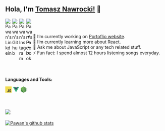 ## Hola, I'm [Tomasz Nawrocki!](https://pawan.live) 👋


<a href="https://www.linkedin.com/in/tomasz-nawrocki-bab14218b/?msgControlName=reply_to_sender&msgConversationId=6722768715860983808&msgOverlay=true">
  <img align="left" alt="Pawan's Linkdein" width="22px" src="https://cdn.jsdelivr.net/npm/simple-icons@v3/icons/linkedin.svg" />
</a>
<a href="https://github.com/NavroO">
  <img align="left" alt="Pawan's Github" width="22px" src="https://cdn.jsdelivr.net/npm/simple-icons@v3/icons/github.svg" />
</a>
<a href="https://www.instagram.com/navroo00/?hl=pl">
  <img align="left" alt="Pawan's Instagram" width="22px" src="https://cdn.jsdelivr.net/npm/simple-icons@v3/icons/instagram.svg" />
</a>
<a href="https://www.facebook.com/tomek.nawrocki.568/">
  <img align="left" alt="Pawan's Facebook" width="22px" src="https://cdn.jsdelivr.net/npm/simple-icons@v3/icons/facebook.svg" />
</a>

<br/>
<br/>



- 🔭 I’m currently working on [Portoflio website](WiP).
- 🌱 I’m currently learning more about React.
- 💬 Ask me about JavaScript or any tech related stuff.
- ⚡ Fun fact: I spend almost 12 hours listening songs everyday.

<br/>
<br/>


**Languages and Tools:**  

<code><img height="20" src="https://raw.githubusercontent.com/github/explore/80688e429a7d4ef2fca1e82350fe8e3517d3494d/topics/javascript/javascript.png"></code>
<code><img height="20" src="https://raw.githubusercontent.com/github/explore/80688e429a7d4ef2fca1e82350fe8e3517d3494d/topics/vue/vue.png"></code>
<code><img height="20" src="https://raw.githubusercontent.com/github/explore/80688e429a7d4ef2fca1e82350fe8e3517d3494d/topics/nodejs/nodejs.png"></code>

<br/>
<br/>

<a href="https://github.com/NavroO">
  <img align="center" src="https://github-readme-stats.vercel.app/api/top-langs/?username=NavroO&theme=light&hide_langs_below=1" />
</a>

<br/>
<br/>

<a href="https://github.com/NavroO">
 <img align="center" src="https://github-readme-stats.vercel.app/api?username=NavroO&show_icons=true&theme=light&line_height=27" alt="Pawan's github stats"/>
</a>
